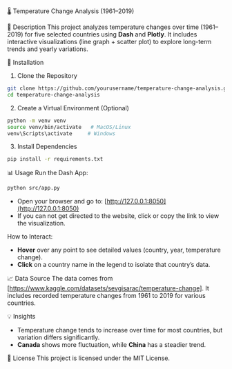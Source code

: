🌡️ Temperature Change Analysis (1961–2019)

📌 Description
This project analyzes temperature changes over time (1961–2019) for five selected countries using **Dash** and **Plotly**. It includes interactive visualizations (line graph + scatter plot) to explore long-term trends and yearly variations.

🚀 Installation
1. Clone the Repository
```bash
git clone https://github.com/yourusername/temperature-change-analysis.git
cd temperature-change-analysis
```

2. Create a Virtual Environment (Optional)
```bash
python -m venv venv
source venv/bin/activate   # MacOS/Linux
venv\Scripts\activate     # Windows
```

3. Install Dependencies
```bash
pip install -r requirements.txt
```

 📊 Usage
Run the Dash App:
```bash
python src/app.py
```
- Open your browser and go to: [http://127.0.0.1:8050](http://127.0.0.1:8050)
- If you can not get directed to the website, click or copy the link to view the visualization.

How to Interact:
- **Hover** over any point to see detailed values (country, year, temperature change).  
- **Click** on a country name in the legend to isolate that country’s data.

 📈 Data Source
The data comes from [https://www.kaggle.com/datasets/sevgisarac/temperature-change]. It includes recorded temperature changes from 1961 to 2019 for various countries.

💡 Insights
- Temperature change tends to increase over time for most countries, but variation differs significantly.  
- **Canada** shows more fluctuation, while **China** has a steadier trend.  


📄 License
This project is licensed under the MIT License.

